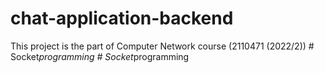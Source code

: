 # chat-application-backend
This project is the part of Computer Network course (2110471 (2022/2))
#   S o c k e t _ p r o g r a m m i n g  
 #   S o c k e t _ p r o g r a m m i n g  
 